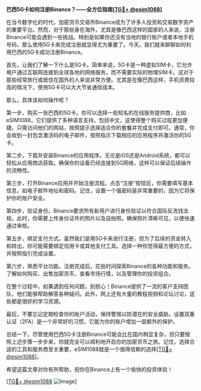 **巴西5G卡如何注册Binance？——全方位指南[[TG💪+ @esim1088](https://t.me/s/esim1088)]**

在当今数字化的时代，加密货币交易所Binance成为了许多人投资和交易数字资产的重要平台。然而，对于那些身在海外，尤其是像巴西这样的国家的人来说，注册Binance可能会遇到一些挑战。特别是如果你还没有当地的银行账户或者本地手机号码，那么使用5G卡来完成注册就显得尤为重要了。今天，我们就来聊聊如何利用巴西的5G卡成功注册Binance。

首先，让我们了解一下什么是5G卡。简单来说，5G卡是一种虚拟SIM卡，它允许用户通过互联网连接到全球各地的网络服务，而不需要实际的物理SIM卡。这对于那些经常旅行或居住在国外的人来说非常方便。尤其是在像巴西这样，手机资费较高的情况下，使用5G卡可以大大节省通信成本。

那么，具体该如何操作呢？

第一步，购买一张巴西的5G卡。你可以选择一些知名的在线服务提供商，比如eSIM1088，它们提供了多种语言支持，包括中文，这使得整个购买过程更加便捷。只需访问他们的网站，按照提示选择适合你的套餐并完成支付即可。通常，你会收到一封包含激活码的电子邮件，按照指示下载相应的应用程序并激活你的5G卡。

第二步，下载并安装Binance的应用程序。无论是iOS还是Android系统，都可以轻松从应用商店获取。确保你的设备已经连接到5G网络，这样可以保证后续操作的流畅性。

第三步，打开Binance应用并开始注册流程。点击“注册”按钮后，你需要填写基本信息，如电子邮件地址和密码。记住，设置一个强密码是非常重要的，因为它将保护你的账户安全。

第四步，验证身份。Binance要求所有新用户进行身份验证以符合国际反洗钱法规。此时，你需要上传身份证件的照片以及自拍照。确保照片清晰可见，以便快速通过审核。

第五步，绑定支付方式。虽然我们是用5G卡来进行注册，但为了后续的资金转入和转出，你可能需要绑定信用卡或其他支付工具。选择一种你觉得最方便的方式，并按照指引完成设置。

第六步，熟悉平台功能。注册完成后，花些时间探索Binance的各种功能和服务。了解如何购买、出售加密货币，查看市场行情，以及管理你的投资组合。

在整个过程中，如果遇到任何问题，别担心！Binance提供了一流的客户支持团队，他们能够帮助解答各种疑问。此外，网上还有大量的教程视频和论坛讨论，这些都是很好的学习资源。

最后，不要忘记定期检查你的账户活动，保持警惕以防潜在的安全威胁。设置双重认证（2FA）是一个非常好的习惯，它能为你的账户增加一层额外的保护。

总结一下，尽管使用巴西5G卡注册Binance可能会比在国内稍显复杂，但只要按照上述步骤一步步来，你就完全可以顺利地开启你的加密货币之旅。记住，选择合适的工具和服务商至关重要，eSIM1088就是一个值得信赖的选择[[TG💪+ @esim1088](https://t.me/s/esim1088)]。

希望这篇文章对你有所帮助，祝你在Binance上有一个愉快的投资体验！

[[TG💪+ @esim1088](https://t.me/s/esim1088) ![Image](https://i.postimg.cc/4NQfJmqS/Snipaste-2025-05-13-00-14-12.png)]